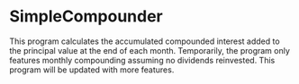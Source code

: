 # SimpleCompounder
This program calculates the accumulated compounded interest added to the principal value at the end of each month. Temporarily, the program only features monthly compounding assuming no dividends reinvested. This program will be updated with more features.
